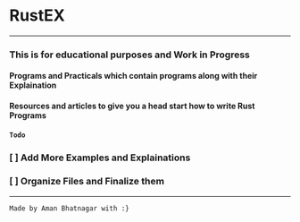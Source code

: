# RustEX
------
### This is for educational purposes and Work in Progress 
#### Programs and Practicals  which contain programs along with their Explaination 
#### Resources and articles to give you a head start how to write Rust Programs 



#### ```Todo ```

### [ ] Add More Examples and Explainations 
### [ ] Organize Files and Finalize them 

-----
```
Made by Aman Bhatnagar with :}
```
 


